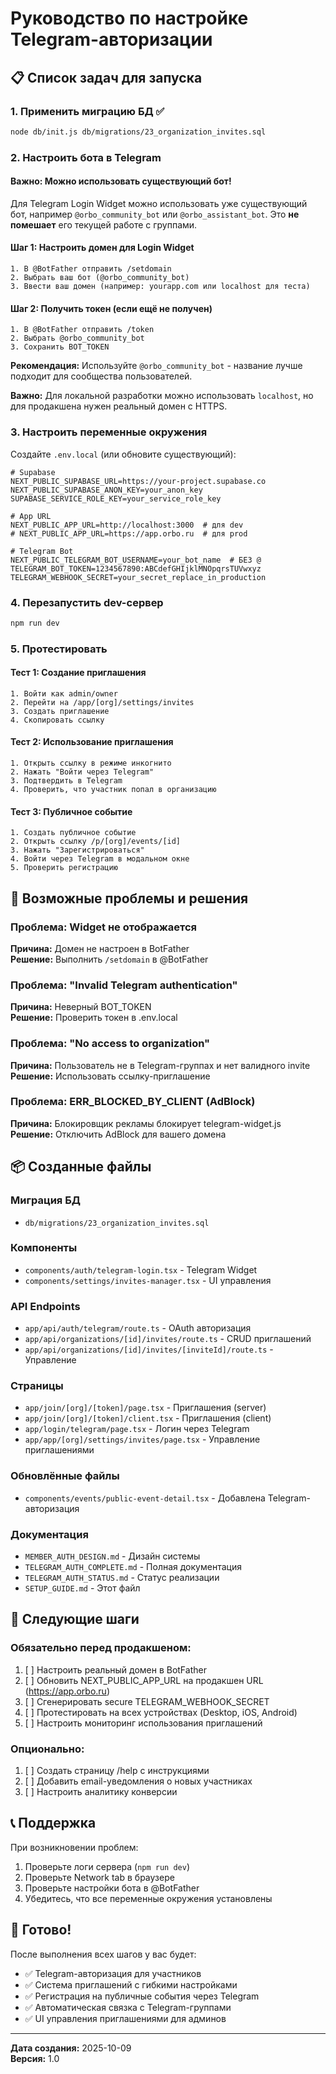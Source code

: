 # Руководство по настройке Telegram-авторизации

## 📋 Список задач для запуска

### 1. Применить миграцию БД ✅
```bash
node db/init.js db/migrations/23_organization_invites.sql
```

### 2. Настроить бота в Telegram

#### Важно: Можно использовать существующий бот!
Для Telegram Login Widget можно использовать уже существующий бот, например `@orbo_community_bot` или `@orbo_assistant_bot`. Это **не помешает** его текущей работе с группами.

#### Шаг 1: Настроить домен для Login Widget
```
1. В @BotFather отправить /setdomain
2. Выбрать ваш бот (@orbo_community_bot)
3. Ввести ваш домен (например: yourapp.com или localhost для теста)
```

#### Шаг 2: Получить токен (если ещё не получен)
```
1. В @BotFather отправить /token
2. Выбрать @orbo_community_bot
3. Сохранить BOT_TOKEN
```

**Рекомендация:** Используйте `@orbo_community_bot` - название лучше подходит для сообщества пользователей.

**Важно:** Для локальной разработки можно использовать `localhost`, но для продакшена нужен реальный домен с HTTPS.

### 3. Настроить переменные окружения

Создайте `.env.local` (или обновите существующий):

```env
# Supabase
NEXT_PUBLIC_SUPABASE_URL=https://your-project.supabase.co
NEXT_PUBLIC_SUPABASE_ANON_KEY=your_anon_key
SUPABASE_SERVICE_ROLE_KEY=your_service_role_key

# App URL
NEXT_PUBLIC_APP_URL=http://localhost:3000  # для dev
# NEXT_PUBLIC_APP_URL=https://app.orbo.ru  # для prod

# Telegram Bot
NEXT_PUBLIC_TELEGRAM_BOT_USERNAME=your_bot_name  # БЕЗ @
TELEGRAM_BOT_TOKEN=1234567890:ABCdefGHIjklMNOpqrsTUVwxyz
TELEGRAM_WEBHOOK_SECRET=your_secret_replace_in_production
```

### 4. Перезапустить dev-сервер
```bash
npm run dev
```

### 5. Протестировать

#### Тест 1: Создание приглашения
```
1. Войти как admin/owner
2. Перейти на /app/[org]/settings/invites
3. Создать приглашение
4. Скопировать ссылку
```

#### Тест 2: Использование приглашения
```
1. Открыть ссылку в режиме инкогнито
2. Нажать "Войти через Telegram"
3. Подтвердить в Telegram
4. Проверить, что участник попал в организацию
```

#### Тест 3: Публичное событие
```
1. Создать публичное событие
2. Открыть ссылку /p/[org]/events/[id]
3. Нажать "Зарегистрироваться"
4. Войти через Telegram в модальном окне
5. Проверить регистрацию
```

## 🚨 Возможные проблемы и решения

### Проблема: Widget не отображается
**Причина:** Домен не настроен в BotFather  
**Решение:** Выполнить `/setdomain` в @BotFather

### Проблема: "Invalid Telegram authentication"
**Причина:** Неверный BOT_TOKEN  
**Решение:** Проверить токен в .env.local

### Проблема: "No access to organization"
**Причина:** Пользователь не в Telegram-группах и нет валидного invite  
**Решение:** Использовать ссылку-приглашение

### Проблема: ERR_BLOCKED_BY_CLIENT (AdBlock)
**Причина:** Блокировщик рекламы блокирует telegram-widget.js  
**Решение:** Отключить AdBlock для вашего домена

## 📦 Созданные файлы

### Миграция БД
- `db/migrations/23_organization_invites.sql`

### Компоненты
- `components/auth/telegram-login.tsx` - Telegram Widget
- `components/settings/invites-manager.tsx` - UI управления

### API Endpoints
- `app/api/auth/telegram/route.ts` - OAuth авторизация
- `app/api/organizations/[id]/invites/route.ts` - CRUD приглашений
- `app/api/organizations/[id]/invites/[inviteId]/route.ts` - Управление

### Страницы
- `app/join/[org]/[token]/page.tsx` - Приглашения (server)
- `app/join/[org]/[token]/client.tsx` - Приглашения (client)
- `app/login/telegram/page.tsx` - Логин через Telegram
- `app/app/[org]/settings/invites/page.tsx` - Управление приглашениями

### Обновлённые файлы
- `components/events/public-event-detail.tsx` - Добавлена Telegram-авторизация

### Документация
- `MEMBER_AUTH_DESIGN.md` - Дизайн системы
- `TELEGRAM_AUTH_COMPLETE.md` - Полная документация
- `TELEGRAM_AUTH_STATUS.md` - Статус реализации
- `SETUP_GUIDE.md` - Этот файл

## 🎯 Следующие шаги

### Обязательно перед продакшеном:
1. [ ] Настроить реальный домен в BotFather
2. [ ] Обновить NEXT_PUBLIC_APP_URL на продакшен URL (https://app.orbo.ru)
3. [ ] Сгенерировать secure TELEGRAM_WEBHOOK_SECRET
4. [ ] Протестировать на всех устройствах (Desktop, iOS, Android)
5. [ ] Настроить мониторинг использования приглашений

### Опционально:
1. [ ] Создать страницу /help с инструкциями
2. [ ] Добавить email-уведомления о новых участниках
3. [ ] Настроить аналитику конверсии

## 📞 Поддержка

При возникновении проблем:
1. Проверьте логи сервера (`npm run dev`)
2. Проверьте Network tab в браузере
3. Проверьте настройки бота в @BotFather
4. Убедитесь, что все переменные окружения установлены

## 🎉 Готово!

После выполнения всех шагов у вас будет:
- ✅ Telegram-авторизация для участников
- ✅ Система приглашений с гибкими настройками
- ✅ Регистрация на публичные события через Telegram
- ✅ Автоматическая связка с Telegram-группами
- ✅ UI управления приглашениями для админов

---

**Дата создания:** 2025-10-09  
**Версия:** 1.0

